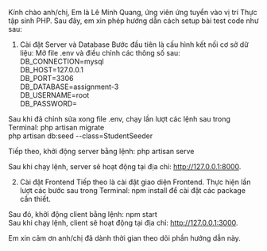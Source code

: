 Kính chào anh/chị,
Em là Lê Minh Quang, ứng viên ứng tuyển vào vị trí Thực tập sinh PHP. Sau đây, em xin phép hướng dẫn cách setup bài test code như sau:

1. Cài đặt Server và Database
Bước đầu tiên là cấu hình kết nối cơ sở dữ liệu:
Mở file .env và điều chỉnh các thông số sau:
DB_CONNECTION=mysql  
DB_HOST=127.0.0.1  
DB_PORT=3306  
DB_DATABASE=assignment-3  
DB_USERNAME=root  
DB_PASSWORD=

Sau khi đã chỉnh sửa xong file .env, chạy lần lượt các lệnh sau trong Terminal:
php artisan migrate  
php artisan db:seed --class=StudentSeeder  

Tiếp theo, khởi động server bằng lệnh:
php artisan serve  

Sau khi chạy lệnh, server sẽ hoạt động tại địa chỉ: http://127.0.0.1:8000.

2. Cài đặt Frontend
Tiếp theo là cài đặt giao diện Frontend. Thực hiện lần lượt các bước sau trong Terminal:
npm install  để cài đặt các package cần thiết.

Sau đó, khởi động client bằng lệnh:
npm start  
Sau khi chạy lệnh, client sẽ hoạt động tại địa chỉ: http://127.0.0.1:3000.

Em xin cảm ơn anh/chị đã dành thời gian theo dõi phần hướng dẫn này. 
 
